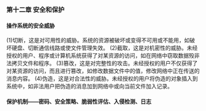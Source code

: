 ### 第十二章 安全和保护
#### 操作系统的安全威胁
(1)切断，这是对可用性的威胁。系统的资源被破坏或变得不可用或不能用，如破坏硬盘、切断通信线路或使文件管理失效。
(2)截取，这是对机密性的威胁。未经授权的用户、程序或计算机系统获得了对某资源的访问，如在网络中窃取数据殁非法拷贝文件和程序。
(3)篡改，这是对完整性的攻击。未经授权的用户不仅获得了对某资源的访问，而且进行篡改，如修改数据文件中的值，修改网络中正在传送的消息内容。
(4)伪造，这是对合法性的威胁。未经授权的用户将伪造的对象插入到系统中，如非法用户把伪造的消息加到网络中或向当前文件加入记录。
#### 保护机制——密码、安全策略、脆弱性评估、入侵检测、日志